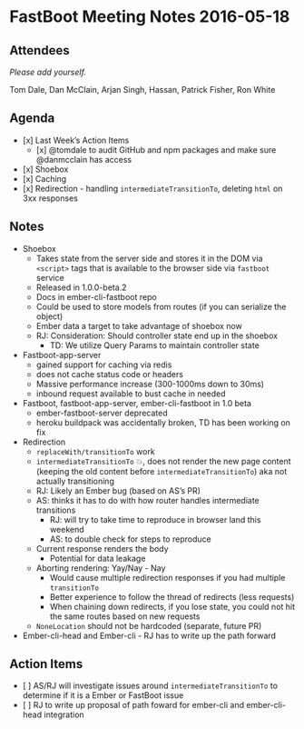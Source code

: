 FastBoot Meeting Notes 2016-05-18
=================================

Attendees
---------

*Please add yourself.*

Tom Dale, Dan McClain, Arjan Singh, Hassan, Patrick Fisher, Ron White

Agenda
------

-   \[x\] Last Week’s Action Items
    -   \[x\] <span class="citation" data-cites="tomdale">@tomdale</span> to audit GitHub and npm packages and make sure <span class="citation" data-cites="danmcclain">@danmcclain</span> has access
-   \[x\] Shoebox
-   \[x\] Caching
-   \[x\] Redirection - handling `intermediateTransitionTo`, deleting `html` on 3xx responses

Notes
-----

-   Shoebox
    -   Takes state from the server side and stores it in the DOM via `<script>` tags that is available to the browser side via `fastboot` service
    -   Released in 1.0.0-beta.2
    -   Docs in ember-cli-fastboot repo
    -   Could be used to store models from routes (if you can serialize the object)
    -   Ember data a target to take advantage of shoebox now
    -   RJ: Consideration: Should controller state end up in the shoebox
        -   TD: We utilize Query Params to maintain controller state
-   Fastboot-app-server
    -   gained support for caching via redis
    -   does not cache status code or headers
    -   Massive performance increase (300-1000ms down to 30ms)
    -   inbound request available to bust cache in needed
-   Fastboot, fastboot-app-server, ember-cli-fastboot in 1.0 beta
    -   ember-fastboot-server deprecated
    -   heroku buildpack was accidentally broken, TD has been working on fix
-   Redirection
    -   `replaceWith/transitionTo` work
    -   `intermediateTransitionTo` :boom:, does not render the new page content (keeping the old content before `intermediateTransitionTo`) aka not actually transitioning
    -   RJ: Likely an Ember bug (based on AS’s PR)
    -   AS: thinks it has to do with how router handles intermediate transitions
        -   RJ: will try to take time to reproduce in browser land this weekend
        -   AS: to double check for steps to reproduce
    -   Current response renders the body
        -   Potential for data leakage
    -   Aborting rendering: Yay/Nay - Nay
        -   Would cause multiple redirection responses if you had multiple `transitionTo`
        -   Better experience to follow the thread of redirects (less requests)
        -   When chaining down redirects, if you lose state, you could not hit the same routes based on new requests
    -   `NoneLocation` should not be hardcoded (separate, future PR)
-   Ember-cli-head and Ember-cli - RJ has to write up the path forward

Action Items
------------

-   \[ \] AS/RJ will investigate issues around `intermediateTransitionTo` to determine if it is a Ember or FastBoot issue
-   \[ \] RJ to write up proposal of path foward for ember-cli and ember-cli-head integration
